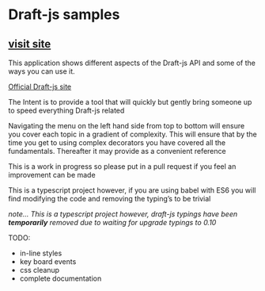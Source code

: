 # Draft-js samples


## [visit site](https://draft-js-samples.now.sh)

This application shows different aspects of the Draft-js API and some of the ways you can use it.

[Official Draft-js site](https://facebook.github.io/draft-js/)  

The Intent is to provide a tool that will quickly but gently bring someone up to speed everything Draft-js related

Navigating the menu on the left hand side from top to bottom will ensure you cover each topic in a gradient of complexity. 
This will ensure that by the time you get to using complex decorators you have covered all the fundamentals. 
Thereafter it may provide as a convenient reference

This is a work in progress so please put in a pull request if you feel an improvement can be made

This is a typescript project however, if you are using babel with ES6 you will find modifying the code and removing the typing’s to be trivial

*note...  This is a typescript project however, draft-js typings have been ***temporarily***  removed due to waiting for upgrade typings to 0.10*

TODO:

 * in-line styles
 * key board events
 * css cleanup
 * complete documentation
